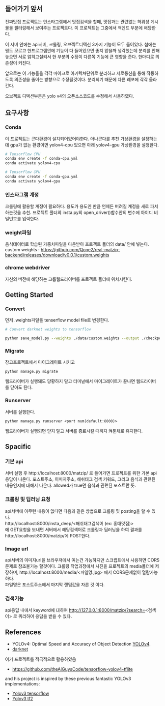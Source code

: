 ## 들어가기 앞서
진짜맛집 프로젝트는 인스타그램에서 맛집검색을 할때, 
맛집과는 관련없는 허위성 게시물을 필터링해서 보여주는 프로젝트다.
이 프로젝트는 그중에서 백엔드 부분에 해당한다.

이 서버 안에는 api서버, 크롤링, 오브젝트디텍션 3가지 기능이 모두 들어있다.
첨에는 뭣도 모르고 한프로그램안에 기능이 다 들어있으면 좋지 않을까 생각했는데
분리를 안해놓으면 서로 얽히고설켜서 한 부분의 수정이 다른쪽 기능에 큰 영향을 준다.
한마디로 의존성이 커진다.

앞으로는 이 기능들을 각각 마이크로 아키텍쳐단위로 분리하고
서로통신을 통해 작동하도록 의존성을 줄이는 방향으로 수정될것이다.
분리되기 때문에 다른 레포에 각각 올라간다.

오브젝트 디텍션부분은 yolo v4의 오픈소스코드를 수정해서 사용하였다.

## 요구사항

### Conda
이 프로젝트는 콘다환경이 설치되어있어야한다. 아나콘다를 추천
가상환경을 설정하는데
gpu가 없는 환경이면 yolov4-cpu
있으면 아래 yolov4-gpu 가상환경을 설정한다.

```bash
# Tensorflow CPU
conda env create -f conda-cpu.yml
conda activate yolov4-cpu

# Tensorflow GPU
conda env create -f conda-gpu.yml
conda activate yolov4-gpu
```

### 인스타그램 계정
크롤링에 활용할 계정이 필요하다.
용도가 용도인 만큼 언제든 버려질 계정을 새로 파서 하는것을 추천.
프로젝트 폴더의 insta.py의 open_driver()함수안의 변수에 아이디 비밀번호를 입력한다.

### weight파일
음식데이터로 학습된 가중치파일을 다운받아 프로젝트 폴더의
data/ 안에 넣는다.
custom weights : https://github.com/Qone2/real-matzip-backend/releases/download/v0.0.1/custom.weights

### chrome webdriver
자신의 버전에 해당하는 크롬웹드라이버를 프로젝트 폴더에 위치시킨다.

## Getting Started

### Convert
먼저 .weights파일을 tenserflow model file로 변경한다.

```bash
# Convert darknet weights to tensorflow

python save_model.py --weights ./data/custom.weights --output ./checkpoints/custom-416 --input_size 416 --model yolov4 

```

### Migrate
장고프로젝트에서 마이그레이트 시키고
```
python manage.py migrate
```
웹드라이버가 실행돼도 당황하지 말고 터미널에서 마이그레이트가 끝나면 웹드라이버를 닫아도 된다.

### Runserver
서버를 실행한다.
```
python manage.py runserver <port num(default:8000)>
```
웹드라이버가 실행되면 닫지 말고 서버를 종료시킬 때까지 켜둔채로 유지한다.

## Spacific
### 기본 api
서버 실행 후
http://localhost:8000/matzip/
로 들어가면 프로젝트를 위한 기본 api 응답이 나온다.
포스트주소, 이미지주소, 해쉬태그 검색 키워드, 그리고 음식과 관련된 내용인지에 대해서 나온다. allowed가 true면 음식과 관련된 포스트란 뜻.

### 크롤링 및 딥러닝 요청
api서버에 아무런 내용이 없다면 다음과 같은 방법으로 크롤링 및 posting을 할 수 있다.  
http://localhost:8000/insta_deep/<해쉬태그검색어 (ex: 홍대맛집)>  
에 GET요청을 보내면 서버에서 해당검색어로 크롤링과 딥러닝을 하여 결과를 http://localhost:8000/matzip/에 POST한다.

### Image url
api서버의 이미지url을 브라우저에서 여는건 가능하지만 스크립트에서 사용하면 CORS문제로 참조불가능 할것이다. 크롤링 작업과정에서 사진을 프로젝트의 media폴더에 저장하며, 
http://localhost:8000/media/<파일명.jpg> 에서 CORS문제없이 열람가능하다.  
파일명은 포스트주소에서 마지막 랜덤값을 자른 것 이다.

### 검색기능
api응답 내에서 keyword에 대하여 http://127.0.0.1:8000/matzip/?search=<검색어>
로 쿼리하여 응답을 받을 수 있다.




## References

  * YOLOv4: Optimal Speed and Accuracy of Object Detection [YOLOv4](https://arxiv.org/abs/2004.10934).
  * [darknet](https://github.com/AlexeyAB/darknet)
  
  여기 프로젝트를 적극적으로 활용하였음
  * https://github.com/theAIGuysCode/tensorflow-yolov4-tflite

   and his project is inspired by these previous fantastic YOLOv3 implementations:
  * [Yolov3 tensorflow](https://github.com/YunYang1994/tensorflow-yolov3)
  * [Yolov3 tf2](https://github.com/zzh8829/yolov3-tf2)